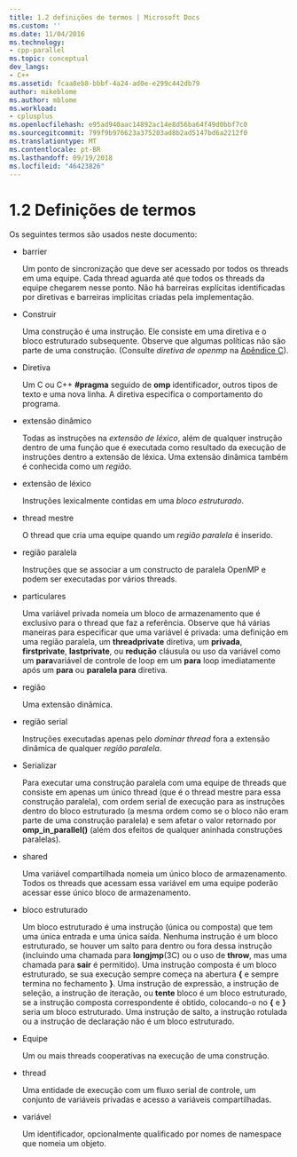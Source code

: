 ```yaml
---
title: 1.2 definições de termos | Microsoft Docs
ms.custom: ''
ms.date: 11/04/2016
ms.technology:
- cpp-parallel
ms.topic: conceptual
dev_langs:
- C++
ms.assetid: fcaa8eb8-bbbf-4a24-ad0e-e299c442db79
author: mikeblome
ms.author: mblome
ms.workload:
- cplusplus
ms.openlocfilehash: e95ad940aac14892ac14e8d56ba64f49d0bbf7c0
ms.sourcegitcommit: 799f9b976623a375203ad8b2ad5147bd6a2212f0
ms.translationtype: MT
ms.contentlocale: pt-BR
ms.lasthandoff: 09/19/2018
ms.locfileid: "46423826"
---
```

# <a name="12-definition-of-terms"></a>1.2 Definições de termos

Os seguintes termos são usados neste documento:

- barrier

   Um ponto de sincronização que deve ser acessado por todos os threads em uma equipe.  Cada thread aguarda até que todos os threads da equipe chegarem nesse ponto. Não há barreiras explícitas identificadas por diretivas e barreiras implícitas criadas pela implementação.

- Construir

   Uma construção é uma instrução. Ele consiste em uma diretiva e o bloco estruturado subsequente. Observe que algumas políticas não são parte de uma construção. (Consulte *diretiva de openmp* na [Apêndice C](../../parallel/openmp/c-openmp-c-and-cpp-grammar.md)).

- Diretiva

   Um C ou C++ **#pragma** seguido de **omp** identificador, outros tipos de texto e uma nova linha. A diretiva especifica o comportamento do programa.

- extensão dinâmico

   Todas as instruções na *extensão de léxico*, além de qualquer instrução dentro de uma função que é executada como resultado da execução de instruções dentro a extensão de léxica. Uma extensão dinâmica também é conhecida como um *região*.

- extensão de léxico

   Instruções lexicalmente contidas em uma *bloco estruturado*.

-  thread mestre

   O thread que cria uma equipe quando um *região paralela* é inserido.

- região paralela

   Instruções que se associar a um constructo de paralela OpenMP e podem ser executadas por vários threads.

- particulares

   Uma variável privada nomeia um bloco de armazenamento que é exclusivo para o thread que faz a referência. Observe que há várias maneiras para especificar que uma variável é privada: uma definição em uma região paralela, um **threadprivate** diretiva, um **privada**, **firstprivate**, **lastprivate**, ou **redução** cláusula ou uso da variável como um **para**variável de controle de loop em um **para** loop imediatamente após um **para** ou **paralela para** diretiva.

- região

   Uma extensão dinâmica.

- região serial

   Instruções executadas apenas pelo *dominar thread* fora a extensão dinâmica de qualquer *região paralela*.

- Serializar

   Para executar uma construção paralela com uma equipe de threads que consiste em apenas um único thread (que é o thread mestre para essa construção paralela), com ordem serial de execução para as instruções dentro do bloco estruturado (a mesma ordem como se o bloco não eram parte de uma construção paralela) e sem afetar o valor retornado por **omp_in_parallel()** (além dos efeitos de qualquer aninhada construções paralelas).

- shared

   Uma variável compartilhada nomeia um único bloco de armazenamento. Todos os threads que acessam essa variável em uma equipe poderão acessar esse único bloco de armazenamento.

- bloco estruturado

   Um bloco estruturado é uma instrução (única ou composta) que tem uma única entrada e uma única saída. Nenhuma instrução é um bloco estruturado, se houver um salto para dentro ou fora dessa instrução (incluindo uma chamada para **longjmp**(3C) ou o uso de **throw**, mas uma chamada para **sair** é permitido). Uma instrução composta é um bloco estruturado, se sua execução sempre começa na abertura **{** e sempre termina no fechamento **}**. Uma instrução de expressão, a instrução de seleção, a instrução de iteração, ou **tente** bloco é um bloco estruturado, se a instrução composta correspondente é obtido, colocando-o no **{** e **}** seria um bloco estruturado. Uma instrução de salto, a instrução rotulada ou a instrução de declaração não é um bloco estruturado.

-  Equipe

   Um ou mais threads cooperativas na execução de uma construção.

- thread

   Uma entidade de execução com um fluxo serial de controle, um conjunto de variáveis privadas e acesso a variáveis compartilhadas.

- variável

   Um identificador, opcionalmente qualificado por nomes de namespace que nomeia um objeto.
